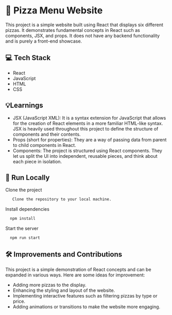 # 🍕 Pizza Menu Website

This project is a simple website built using React that displays six different pizzas. It demonstrates fundamental concepts in React such as components, JSX, and props. It does not have any backend functionality and is purely a front-end showcase.



## 💻 Tech Stack

- React
- JavaScript
- HTML 
- CSS




## 💡Learnings

- JSX (JavaScript XML): It is a syntax extension for JavaScript that allows for the creation of React elements in a more familiar HTML-like syntax. JSX is heavily used throughout this project to define the structure of components and their contents.
- Props (short for properties): They are a way of passing data from parent to child components in React.
- Components: The project is structured using React components. They let us split the UI into independent, reusable pieces, and think about each piece in isolation.

## 🚀 Run Locally

Clone the project

```bash
   Clone the repository to your local machine.
```

Install dependencies

```bash
  npm install
```

Start the server

```bash
  npm run start
```


## 🛠️ Improvements and Contributions
This project is a simple demonstration of React concepts and can be expanded in various ways. Here are some ideas for improvement:

- Adding more pizzas to the display.
- Enhancing the styling and layout of the website.
- Implementing interactive features such as filtering pizzas by type or price.
- Adding animations or transitions to make the website more engaging.


